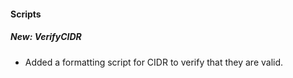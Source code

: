
#### Scripts
##### New: VerifyCIDR
- Added a formatting script for CIDR to verify that they are valid.